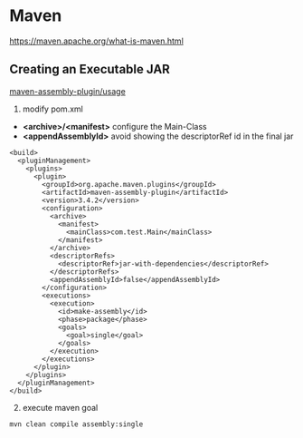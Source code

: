 # Maven

https://maven.apache.org/what-is-maven.html


## Creating an Executable JAR

[maven-assembly-plugin/usage](https://maven.apache.org/plugins/maven-assembly-plugin/usage.html)
1. modify pom.xml
  - **\<archive\>/\<manifest\>** configure the Main-Class
  - **\<appendAssemblyId\>** avoid showing the descriptorRef id in the final jar
```
<build>
  <pluginManagement>
    <plugins>
      <plugin>
        <groupId>org.apache.maven.plugins</groupId>
        <artifactId>maven-assembly-plugin</artifactId>
        <version>3.4.2</version>
        <configuration>
          <archive>
            <manifest>
              <mainClass>com.test.Main</mainClass>
            </manifest>
          </archive>
          <descriptorRefs>
            <descriptorRef>jar-with-dependencies</descriptorRef>
          </descriptorRefs>
          <appendAssemblyId>false</appendAssemblyId>
        </configuration>
        <executions>
          <execution>
            <id>make-assembly</id>
            <phase>package</phase>
            <goals>
              <goal>single</goal>
            </goals>
          </execution>
        </executions>
      </plugin>
    </plugins>
  </pluginManagement>
</build>
```

2. execute maven goal
```
mvn clean compile assembly:single
```

